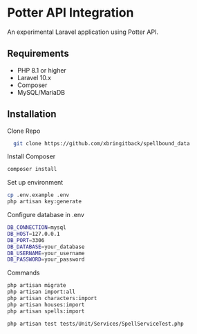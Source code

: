 # Potter API Integration

An experimental Laravel application using Potter API.

## Requirements

- PHP 8.1 or higher
- Laravel 10.x
- Composer
- MySQL/MariaDB

## Installation

Clone Repo

```bash
  git clone https://github.com/xbringitback/spellbound_data
```

Install Composer

```bash
composer install
```

Set up environment

```bash
cp .env.example .env
php artisan key:generate
```

Configure database in .env

```bash
DB_CONNECTION=mysql
DB_HOST=127.0.0.1
DB_PORT=3306
DB_DATABASE=your_database
DB_USERNAME=your_username
DB_PASSWORD=your_password
```

Commands

```bash
php artisan migrate
php artisan import:all
php artisan characters:import
php artisan houses:import
php artisan spells:import

php artisan test tests/Unit/Services/SpellServiceTest.php


```
